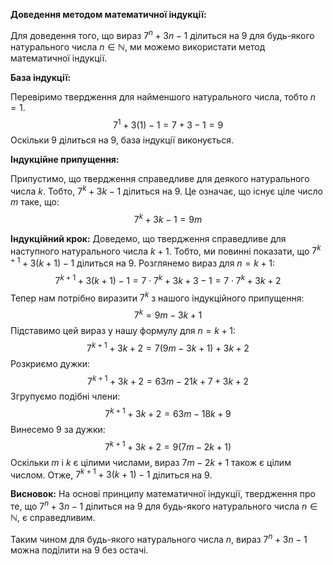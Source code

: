 **Доведення методом математичної індукції:**

Для доведення того, що вираз $7^n + 3n - 1$ ділиться на 9 для будь-якого натурального числа $n \in \mathbb{N}$, ми можемо використати метод математичної індукції.

**База індукції:**

Перевіримо твердження для найменшого натурального числа, тобто $n = 1$.
$$7^1 + 3(1) - 1 = 7 + 3 - 1 = 9$$
Оскільки 9 ділиться на 9, база індукції виконується.

**Індукційне припущення:**

Припустимо, що твердження справедливе для деякого натурального числа $k$. Тобто, $7^k + 3k - 1$ ділиться на 9. Це означає, що існує ціле число $m$ таке, що:
$$7^k + 3k - 1 = 9m$$

**Індукційний крок:**
Доведемо, що твердження справедливе для наступного натурального числа $k+1$. Тобто, ми повинні показати, що $7^{k+1} + 3(k+1) - 1$ ділиться на 9.
Розглянемо вираз для $n = k+1$:
$$7^{k+1} + 3(k+1) - 1 = 7 \cdot 7^k + 3k + 3 - 1 = 7 \cdot 7^k + 3k + 2$$
Тепер нам потрібно виразити $7^k$ з нашого індукційного припущення:
$$7^k = 9m - 3k + 1$$
Підставимо цей вираз у нашу формулу для $n = k+1$:
$$7^{k+1} + 3k + 2 = 7(9m - 3k + 1) + 3k + 2$$
Розкриємо дужки:
$$7^{k+1} + 3k + 2 = 63m - 21k + 7 + 3k + 2$$
Згрупуємо подібні члени:
$$7^{k+1} + 3k + 2 = 63m - 18k + 9$$
Винесемо 9 за дужки:
$$7^{k+1} + 3k + 2 = 9(7m - 2k + 1)$$
Оскільки $m$ і $k$ є цілими числами, вираз $7m - 2k + 1$ також є цілим числом. Отже, $7^{k+1} + 3(k+1) - 1$ ділиться на 9.

**Висновок:**
На основі принципу математичної індукції, твердження про те, що $7^n + 3n - 1$ ділиться на 9 для будь-якого натурального числа $n \in \mathbb{N}$, є справедливим.

Таким чином для будь-якого натурального числа $n$, вираз $7^n + 3n - 1$ можна поділити на 9 без остачі.